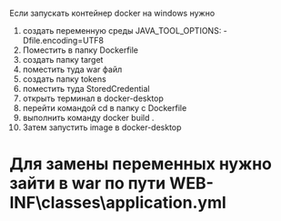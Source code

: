 Если запускать контейнер docker на windows нужно 
1. создать переменную среды  JAVA_TOOL_OPTIONS: -Dfile.encoding=UTF8
2. Поместить в папку Dockerfile
3. создать папку target
4. поместить туда war файл
5. создать папку tokens
6. поместить туда StoredCredential
7. открыть терминал в docker-desktop 
8. перейти командой cd в папку с Dockerfile 
9. выполнить команду docker build . 
10. Затем запустить image в docker-desktop

# Для замены переменных нужно зайти в war по пути WEB-INF\classes\application.yml

